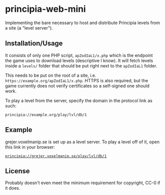 # principia-web-mini
Implementing the bare necessary to host and distribute Principia levels from a site (a "level server").

## Installation/Usage
It consists of only one PHP script, `apZodIaL1/x.php` which is the endpoint the game uses to download levels (descriptive I know). It will fetch levels inside a `levels/` folder that should be put right next to the `apZodIaL1` folder.

This needs to be put on the root of a site, i.e. `https://example.org/apZodIaL1/x.php`. HTTPS is also required, but the game currently does not verify certificates so a self-signed one should work.

To play a level from the server, specify the domain in the protocol link as such:

`principia://example.org/play/lvl/db/1`

## Example
grejer.voxelmanip.se is set up as a level server. To play a level off of it, open this link in your browser:

[`principia://grejer.voxelmanip.se/play/lvl/db/1`](principia://grejer.voxelmanip.se/play/lvl/db/1)

## License
Probably doesn't even meet the minimum requirement for copyright, CC-0 if it does.
